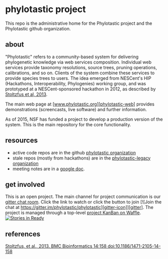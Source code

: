 # phylotastic project

This repo is the administrative home for the Phylotastic project and the Phylotastic github organization. 

## about

"Phylotastic" refers to a community-based system for delivering phylogenetic knowledge via web services composition.  Individual web services provide taxonomy resolutions, source trees, pruning operations, calibrations, and so on.  Clients of the system combine these services to provide species trees to users.  The idea emerged from NESCent's HIP (Hackathons, Interoperability, Phylogenies) working group, and was prototyped at a NESCent-sponsored hackathon in 2012, as described by [Stoltzfus et al, 2013][phylotastic-ref].

The main web page at [www.phylotastic.org][phylotastic-web] provides demonstrations (screencasts, live software) and further information.

As of 2015, NSF has funded a project to develop a production version of the system.  This is the main repository for the core functionality.

## resources

* active code repos are in the github [phylotastic organization](http://github.com/phylotastic) 
* stale repos (mostly from hackathons) are in the [phylotastic-legacy organization](http://github.com/phylotastic-legacy)
* meeting notes are in a [google doc](https://docs.google.com/document/d/1mgal-qCKOlGGrHC0EsEve2KzxP_LCy_q2Y2_ytOeM6c).

## get involved

This is an open project.  The main channel for project communication is our [gitter chat room](https://gitter.im/phylotastic/phylotastic).  Click the link to watch or click the button to join [![Join the chat at https://gitter.im/phylotastic/phylotastic][gitter-icon]][gitter].  The project is managed through a top-level [project KanBan on Waffle](https://waffle.io/phylotastic/phylotastic). [![Stories in Ready][waffle-icon]][waffle]


## references

[Stoltzfus, et al., 2013.  BMC Bioinformatics 14:158  doi:10.1186/1471-2105-14-158][phylotastic-ref]


[waffle-icon]: https://badge.waffle.io/phylotastic/phylotastic.png?label=ready&title=Ready
[waffle]: https://waffle.io/phylotastic/phylotastic
[gitter-icon]: https://badges.gitter.im/Join%20Chat.svg
[gitter]: https://gitter.im/phylotastic/phylotastic?utm_source=badge&utm_medium=badge&utm_campaign=pr-badge&utm_content=badge
[phylotastic-ref]: http://www.biomedcentral.com/1471-2105/14/158
[phylotastic-web]: http://www.phylotastic.org
